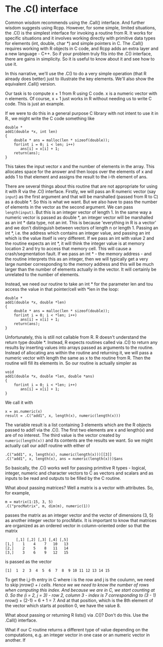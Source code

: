 # The .C() interface

Common wisdom recommends using the .Call() interface.
And further wisdom suggests using Rcpp. However,
for some simple, limited situations, the .C() is the simplest
interface for invoking a routine from R.
It works for specific situations and it involves
working directly with primitive data types for elements (int, double, char *)
and simple pointers in C.
The .Call() requires working with R objects in C code, and Rcpp adds an extra layer
and a new language - C++. So if your problem truly fits into the .C() interface,
there are gains in simplicity. So it is useful to know about it and see how to use it.

In this narrative, we'll use the .C() to do a very simple operation (that R already does better)
just to illustrate the key elements. We'll also show the equivalent .Call() version.

Our task is to compute x + 1 from R using C code.  x is a numeric vector with n elements.
Of course, x + 1 just works in R without needing us to write C code. This is just an example.

If we were to do this in a general purpose C library with not intent to use it in R.,
we might write the C code something like
```
double *
add1(double *x, int len)
{
	double * ans = malloc(len * sizeof(double));
    for(int i = 0; i < len; i++) 
  	   ans[i] = x[i] + 1;
    return(ans);
}
```
This takes the input vector x and the number of elements in the array.
This allocates space for the answer and then loops over the elements of x and adds 1 to that element
and assigns the result to the i-th element of ans.

There are several things about this routine that are not appropriate for using it with R via the
.C() interface.
Firstly, we will pass an R numeric vector (say `input`) as the first argument and that will be marshalled (passed
from R to C) as a double *. So this is what we want. But we also have to pass the number of elements
in the vector as the second argument. We can pass `length(input)`. But this is an integer vector of
length 1. In the same way a numeric vector is passed as double *, an integer vector will be
marshalled
as an int * data type, not an int. This is because 'everything in R is a vector'  and we don't
distinguish between vectors of length n or length 1.
Passing an int *, i.e. the address which contains an integer value, and passing an int which is the
value itself is very different.  If we pass an int with value 2 and the routine expects an int *, it 
will think the integer value is at memory location 2 and try to access that memory cell. This will
cause a crash/segmentation fault.
If we pass an int * - the memory address - and the routine interprets this as an integer, then
we will typically get a very large number corresponding to the memory address and this will be much larger
than the number of elements actually in the vector. It will certainly be unrelated to the number of
elements.

Instead, we need our routine to take an int * for the parameter len
and tou access the value in that pointer/cell with *len in the loop:
```
double *
add1(double *x, double *len)
{
	double * ans = malloc(len * sizeof(double));
    for(int i = 0; i < *len; i++) 
  	   ans[i] = x[i] + 1;
    return(ans);
}
```


Unfortunately, this is still not callable from R. R doesn't understand the return type double *.
Instead, R expects routines called via .C() to return any results by inserting values into
arrays passed as arguments to the routine. <!-- rephrase -->
Instead of allocating ans within the routine and returning it, we will pass a numeric
vector with length the same as x to the routine from R.
Then the routine will fill its elements in. So our routine is actually simpler as
```
void
add1(double *x, double *len, double *ans)
{
    for(int i = 0; i < *len; i++) 
  	   ans[i] = x[i] + 1;
}
```
We call it with
```
x = as.numeric(x)
result = .C("add1", x, length(x), numeric(length(x)))
```
The variable result  is a list containing 3 elements which are the R objects
passed to add1 via the .C().  The first two elements  are x and length(x)
and are of no interest. The third value is the vector created by `numeric(length(x))`
and its contents are the results we want. So we might actually call our add1 routine
with either of
```
.C("add1", x, length(x), numeric(length(x)))[[3]]
.C("add1", x, length(x), ans = numeric(length(x)))$ans
```

So basically, the .C() works well for passing primitive R types - logical, integer, numeric
and character vectors to C as vectors and scalars and as inputs to be read and outputs to be filled
by the C routine.

What about passing matrices? Well a matrix is a vector with attributes. So, for example,
```
m = matrix(1:15, 3, 5)
.C("procMatrix", m, dim(m), numeric(1))
```
passes the matrix as an integer vector and the vector of dimensions  (3, 5) as another
integer vector to procMatix.
It is important to know that matrices are organized as an ordered vector in column-oriented order
so that the matrix
```
     [,1] [,2] [,3] [,4] [,5]
[1,]    1    4    7   10   13
[2,]    2    5    8   11   14
[3,]    3    6    9   12   15
```
is passed as the vector
``` 
[1]  1  2  3  4  5  6  7  8  9 10 11 12 13 14 15
```
To get the i,j-th entry in C where i is the row and j is the coulumn,
we need to skip j*nrow() + i cells.  Hence we we need to know the number
of rows when computing this index. And because we are in C, we start counting
at 0.  So the (i = 2, j = 3) - row 2, column 3 - index is 7 corresponding to
(3 - 1)* nrow() + (2-1) = 6 + 1 = 7. And at that position, which is the 8th element
of the vector which starts at position 0, we have the value 8.


What about passing or returning R lists() via .C()? Don't do this.
Use the .Call() interface.

What if our C routine returns a different type of value depending on
the computations, e.g. an integer vector in one case or an numeric vector
in another. If 

